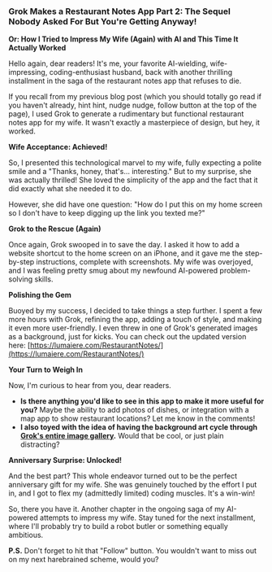 ### Grok Makes a Restaurant Notes App Part 2: The Sequel Nobody Asked For But You're Getting Anyway!

**Or: How I Tried to Impress My Wife (Again) with AI and This Time It Actually Worked**

Hello again, dear readers! It's me, your favorite AI-wielding, wife-impressing, coding-enthusiast husband, back with another thrilling installment in the saga of the restaurant notes app that refuses to die.

If you recall from my previous blog post (which you should totally go read if you haven't already, hint hint, nudge nudge, follow button at the top of the page), I used Grok to generate a rudimentary but functional restaurant notes app for my wife. It wasn't exactly a masterpiece of design, but hey, it worked.

**Wife Acceptance: Achieved!**

So, I presented this technological marvel to my wife, fully expecting a polite smile and a "Thanks, honey, that's... interesting." But to my surprise, she was actually thrilled! She loved the simplicity of the app and the fact that it did exactly what she needed it to do.

However, she did have one question: "How do I put this on my home screen so I don't have to keep digging up the link you texted me?"

**Grok to the Rescue (Again)**

Once again, Grok swooped in to save the day. I asked it how to add a website shortcut to the home screen on an iPhone, and it gave me the step-by-step instructions, complete with screenshots. My wife was overjoyed, and I was feeling pretty smug about my newfound AI-powered problem-solving skills.

**Polishing the Gem**

Buoyed by my success, I decided to take things a step further. I spent a few more hours with Grok, refining the app, adding a touch of style, and making it even more user-friendly. I even threw in one of Grok's generated images as a background, just for kicks. You can check out the updated version here: [https://lumaiere.com/RestaurantNotes/](https://lumaiere.com/RestaurantNotes/)

**Your Turn to Weigh In**

Now, I'm curious to hear from you, dear readers.

* **Is there anything you'd like to see in this app to make it more useful for you?** Maybe the ability to add photos of dishes, or integration with a map app to show restaurant locations? Let me know in the comments!
* **I also toyed with the idea of having the background art cycle through [Grok's entire image gallery](https://lumaiere.com/?gallery=grok).** Would that be cool, or just plain distracting?

**Anniversary Surprise: Unlocked!**

And the best part? This whole endeavor turned out to be the perfect anniversary gift for my wife. She was genuinely touched by the effort I put in, and I got to flex my (admittedly limited) coding muscles. It's a win-win!

So, there you have it. Another chapter in the ongoing saga of my AI-powered attempts to impress my wife. Stay tuned for the next installment, where I'll probably try to build a robot butler or something equally ambitious.

**P.S.** Don't forget to hit that "Follow" button. You wouldn't want to miss out on my next harebrained scheme, would you? 
